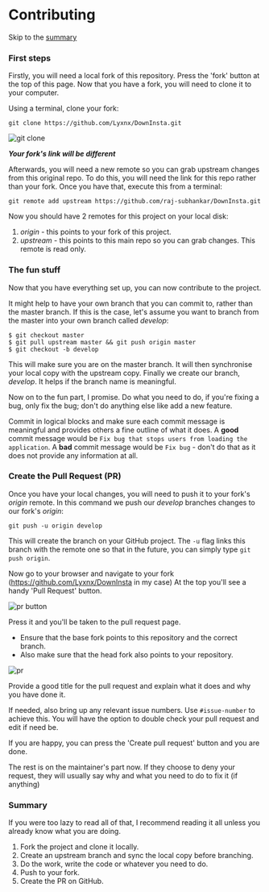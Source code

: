 # Contributing

Skip to the [summary](#summary)

### First steps

Firstly, you will need a local fork of this repository. Press the 'fork' button at the top of this page.
Now that you have a fork, you will need to clone it to your computer.

Using a terminal, clone your fork: 

`git clone https://github.com/Lyxnx/DownInsta.git`

![git clone](https://github.com/Lyxnx/DownInsta/raw/master/img/git-clone.png)

_**Your fork's link will be different**_

Afterwards, you will need a new remote so you can grab upstream changes from this original repo.
To do this, you will need the link for this repo rather than your fork. 
Once you have that, execute this from a terminal:

`git remote add upstream https://github.com/raj-subhankar/DownInsta.git`

Now you should have 2 remotes for this project on your local disk:
1. _origin_ - this points to your fork of this project.
2. _upstream_ - this points to this main repo so you can grab changes. This remote is read only.

### The fun stuff

Now that you have everything set up, you can now contribute to the project. 

It might help to have your own branch that you can commit to, rather than the master branch.
If this is the case, let's assume you want to branch from the master into your own branch 
called _develop_:

```
$ git checkout master
$ git pull upstream master && git push origin master
$ git checkout -b develop
```

This will make sure you are on the master branch. It will then synchronise your local copy with 
the upstream copy.
Finally we create our branch, _develop_. It helps if the branch name is meaningful.

Now on to the fun part, I promise.
Do what you need to do, if you're fixing a bug, only fix the bug; don't do anything else like 
add a new feature.

Commit in logical blocks and make sure each commit message is meaningful and provides others a
fine outline of what it does. A **good** commit message would be 
`Fix bug that stops users from loading the application`.
A **bad** commit message would be `Fix bug` - don't do that as it does not provide any information at all.

### Create the Pull Request (PR)

Once you have your local changes, you will need to push it to your fork's _origin_ remote.
In this command we push our _develop_ branches changes to our fork's _origin_:

`git push -u origin develop`

This will create the branch on your GitHub project. The `-u` flag links this branch with the remote
one so that in the future, you can simply type `git push origin`.

Now go to your browser and navigate to your fork (https://github.com/Lyxnx/DownInsta in my case)
At the top you'll see a handy 'Pull Request' button. 

![pr button](https://github.com/Lyxnx/DownInsta/raw/master/img/pr-button.png)

Press it and you'll be taken to the pull request page.

* Ensure that the base fork points to this repository and the correct branch.
* Also make sure that the head fork also points to your repository.

![pr](https://github.com/Lyxnx/DownInsta/raw/master/img/pr.png)

Provide a good title for the pull request and explain what it does and why you have done it.

If needed, also bring up any relevant issue numbers. Use `#issue-number` to achieve this.
You will have the option to double check your pull request and edit if need be.

If you are happy, you can press the 'Create pull request' button and you are done.

The rest is on the maintainer's part now. If they choose to deny your request, they will usually say why
and what you need to do to fix it (if anything)

### Summary

If you were too lazy to read all of that, I recommend reading it all unless you already know what you are doing.

1. Fork the project and clone it locally.
2. Create an upstream branch and sync the local copy before branching.
3. Do the work, write the code or whatever you need to do.
4. Push to your fork.
5. Create the PR on GitHub.